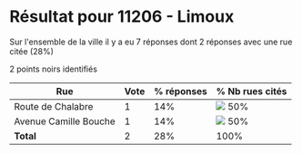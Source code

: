 # Résultat pour 11206 - Limoux

Sur l'ensemble de la ville il y a eu 7 réponses dont 2 réponses avec une rue citée (28%)

2 points noirs identifiés

| Rue | Vote | % réponses | % Nb rues cités|
|-----|------|------------|----------------|
| Route de Chalabre | 1 | 14% | <img src="../../img/bar_50.gif" />&nbsp;50%|
| Avenue Camille Bouche | 1 | 14% | <img src="../../img/bar_50.gif" />&nbsp;50%|
| **Total** | 2 | 28% | 100%|
